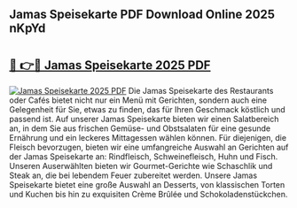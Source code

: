 ## Jamas Speisekarte PDF Download Online 2025 nKpYd

# <h2><a href="http://gcbhz3w.nevu.top/?p=Jamas+Speisekarte">🔗 👉🔴 Jamas Speisekarte 2025 PDF</a></h2>

[![Jamas Speisekarte 2025 PDF](https://i.imgur.com/dBaPXMq.png)](http://gcbhz3w.nevu.top/?p=Jamas+Speisekarte)
Die Jamas Speisekarte des Restaurants oder Cafés bietet nicht nur ein Menü mit Gerichten, sondern auch eine Gelegenheit für Sie, etwas zu finden, das für Ihren Geschmack köstlich und passend ist. Auf unserer Jamas Speisekarte bieten wir einen Salatbereich an, in dem Sie aus frischen Gemüse- und Obstsalaten für eine gesunde Ernährung und ein leckeres Mittagessen wählen können. Für diejenigen, die Fleisch bevorzugen, bieten wir eine umfangreiche Auswahl an Gerichten auf der Jamas Speisekarte an: Rindfleisch, Schweinefleisch, Huhn und Fisch. Unseren Auserwählten bieten wir Gourmet-Gerichte wie Schaschlik und Steak an, die bei lebendem Feuer zubereitet werden. Unsere Jamas Speisekarte bietet eine große Auswahl an Desserts, von klassischen Torten und Kuchen bis hin zu exquisiten Crème Brûlée und Schokoladenstückchen.
